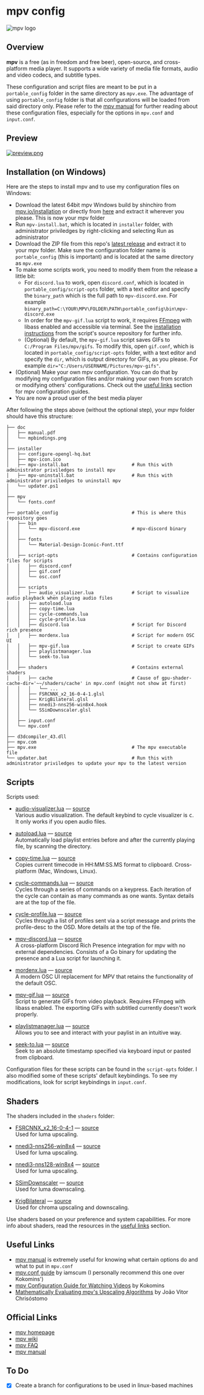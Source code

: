 # mpv config

![mpv logo](https://raw.githubusercontent.com/mpv-player/mpv.io/master/source/images/mpv-logo-128.png)

## Overview

**mpv** is a free (as in freedom and free beer), open-source, and cross-platform media player. It supports
a wide variety of media file formats, audio and video codecs, and subtitle types.

These configuration and script files are meant to be put in a `portable_config` folder in the same directory as `mpv.exe`. The advantage of using `portable_config` folder is that all configurations will be loaded from said directory only. Please refer to the 
[mpv manual](https://mpv.io/manual/master/) for further reading about these configuration files, especially
for the options in `mpv.conf` and `input.conf`.

## Preview
[![preview.png](https://i.postimg.cc/8PpZnf4D/preview.png)](https://postimg.cc/MXL0nTgr)

## Installation (on Windows)

Here are the steps to install mpv and to use my configuration files on Windows:
* Download the latest 64bit mpv Windows build by shinchiro from [mpv.io/installation](https://mpv.io/installation/) or directly from [here](https://sourceforge.net/projects/mpv-player-windows/files/) and extract it wherever you please. This is now your mpv folder
* Run `mpv-install.bat`, which is located in `installer` folder, with administrator priviledges by right-clicking and selecting Run as administrator
* Download the ZIP file from this repo's [latest release](https://github.com/noelsimbolon/mpv-config/releases/latest) and extract it to your mpv folder. Make sure the configuration folder name is `portable_config` (this is important) and is located at the same directory as `mpv.exe`
* To make some scripts work, you need to modify them from the release a little bit:
  * For `discord.lua` to work, open `discord.conf`, which is located in `portable_config/script-opts` folder, with a text editor and specify the `binary_path` which is the full path to `mpv-discord.exe`. For example `binary_path=C:\YOUR\MPV\FOLDER\PATH\portable_config\bin\mpv-discord.exe`
  * In order for the `mpv-gif.lua` script to work, it requires [FFmpeg](https://ffmpeg.org/) with libass enabled and accessible via terminal. See the [installation instructions](https://github.com/Scheliux/mpv-gif-generator#installation) from the script's source repository for further info.
  * (Optional) By default, the `mpv-gif.lua` script saves GIFs to `C:/Program Files/mpv/gifs`. To modify this, open `gif.conf`, which is located in `portable_config/script-opts` folder, with a text editor and specify the `dir`, which is output directory for GIFs, as you please. For example `dir="C:/Users/USERNAME/Pictures/mpv-gifs"`.
* (Optional) Make your own mpv configuration. You can do that by modifying my configuration files and/or making your own from scratch or modifying others' configurations. Check out the [useful links](#useful-links) section for mpv configuration guides.
* You are now a proud user of the best media player

After following the steps above (without the optional step), your mpv folder should have this structure:

```
├── doc
│   ├── manual.pdf
│   └── mpbindings.png
│
├── installer
│   ├── configure-opengl-hq.bat
│   ├── mpv-icon.ico
│   ├── mpv-install.bat                       # Run this with administrator priviledges to install mpv
│   ├── mpv-uninstall.bat                     # Run this with administrator priviledges to uninstall mpv
│   └── updater.ps1
│
├── mpv
│   └── fonts.conf
│
├── portable_config                           # This is where this repository goes
│   ├── bin
│   │   └── mpv-discord.exe                   # mpv-discord binary
│   │
│   ├── fonts
│   │   └── Material-Design-Iconic-Font.ttf
│   │
│   ├── script-opts                           # Contains configuration files for scripts
│   │   ├── discord.conf
│   │   ├── gif.conf
│   │   └── osc.conf
│   │
│   ├── scripts
│   │   ├── audio_visualizer.lua              # Script to visualize audio playback when playing audio files
│   │   ├── autoload.lua
│   │   ├── copy-time.lua
│   │   ├── cycle-commands.lua
│   │   ├── cycle-profile.lua
│   │   ├── discord.lua                       # Script for Discord rich presence
│   │   ├── mordenx.lua                       # Script for modern OSC UI
│   │   ├── mpv-gif.lua                       # Script to create GIFs
│   │   ├── playlistmanager.lua
│   │   └── seek-to.lua
│   │
│   ├── shaders                               # Contains external shaders
│   │   ├── cache                             # Cause of gpu-shader-cache-dir='~~/shaders/cache' in mpv.conf (might not show at first)
│   │   │   └── ...
│   │   ├── FSRCNNX_x2_16-0-4-1.glsl
│   │   ├── KrigBilateral.glsl
│   │   ├── nnedi3-nns256-win8x4.hook
│   │   └── SSimDownscaler.glsl
│   │
│   ├── input.conf
│   └── mpv.conf
│
├── d3dcompiler_43.dll
├── mpv.com
├── mpv.exe                                   # The mpv executable file
└── updater.bat                               # Run this with administrator priviledges to update your mpv to the latest version
```

## Scripts

Scripts used:
* [audio-visualizer.lua](https://github.com/noelsimbolon/mpv-config/blob/main/scripts/audio_visualizer.lua) —
  [source](https://github.com/mfcc64/mpv-scripts#visualizerlua)\
  Various audio visualization. The default keybind to cycle visualizer is <kbd>c</kbd>. It only works if you open audio files.
  
* [autoload.lua](https://github.com/noelsimbolon/mpv-config/blob/main/scripts/autoload.lua) —
  [source](https://github.com/mpv-player/mpv/blob/master/TOOLS/lua/autoload.lua)\
  Automatically load playlist entries before and after the currently playing file, by scanning the directory.

* [copy-time.lua](https://github.com/noelsimbolon/mpv-config/blob/main/scripts/copy-time.lua) — [source](https://github.com/linguisticmind/mpv-scripts/tree/master/copy-time)\
  Copies current timecode in HH:MM:SS.MS format to clipboard. Cross-platform (Mac, Windows, Linux).

* [cycle-commands.lua](https://github.com/noelsimbolon/mpv-config/blob/main/scripts/cycle-commands.lua) —
  [source](https://github.com/CogentRedTester/mpv-scripts#cycle-commands)\
  Cycles through a series of commands on a keypress. Each iteration of the cycle can contain as many commands as one wants. Syntax details are at the top of the file.

* [cycle-profile.lua](https://github.com/noelsimbolon/mpv-config/blob/main/scripts/cycle-profile.lua) —
  [source](https://github.com/CogentRedTester/mpv-scripts#cycle-profile)\
  Cycles through a list of profiles sent via a script message and prints the profile-desc to the OSD. More details at the top of the file.

* [mpv-discord.lua](https://github.com/noelsimbolon/mpv-config/blob/main/scripts/discord.lua) —
  [source](https://github.com/tnychn/mpv-discord)\
  A cross-platform Discord Rich Presence integration for mpv with no external dependencies. Consists of a Go binary for updating the presence and a Lua script for launching it.

* [mordenx.lua](https://github.com/noelsimbolon/mpv-config/blob/main/scripts/mordenx.lua) —
  [source](https://github.com/cyl0/mpv-osc-morden-x)\
  A modern OSC UI replacement for MPV that retains the functionality of the default OSC.

* [mpv-gif.lua](https://github.com/noelsimbolon/mpv-config/blob/main/scripts/mpv-gif.lua) —
  [source](https://github.com/Scheliux/mpv-gif-generator)\
  Script to generate GIFs from video playback. Requires FFmpeg with libass enabled. The exporting GIFs with subtitled currently doesn't work properly.

* [playlistmanager.lua](https://github.com/noelsimbolon/mpv-config/blob/main/scripts/playlistmanager.lua) —
  [source](https://github.com/jonniek/mpv-playlistmanager)\
  Allows you to see and interact with your paylist in an intuitive way.

* [seek-to.lua](https://github.com/noelsimbolon/mpv-config/blob/main/scripts/seek-to.lua) —
  [source](https://github.com/dexeonify/mpv-config/blob/main/scripts/seek-to.lua)\
  Seek to an absolute timestamp specified via keyboard input or pasted from clipboard.

Configuration files for these scripts can be found in the `script-opts` folder. I also modified some of these scripts' default keybindings. To see my modifications, look for script keybindings in `input.conf`.

## Shaders

The shaders included in the `shaders` folder:

* [FSRCNNX_x2_16-0-4-1](https://github.com/noelsimbolon/mpv-config/blob/main/shaders/FSRCNNX_x2_16-0-4-1.glsl) — [source](https://github.com/igv/FSRCNN-TensorFlow/releases)\
  Used for luma upscaling.
  
* [nnedi3-nns256-win8x4](https://github.com/noelsimbolon/mpv-config/blob/main/shaders/nnedi3-nns256-win8x4.hook) — [source](https://github.com/bjin/mpv-prescalers/tree/master)\
  Used for luma upscaling.

* [nnedi3-nns128-win8x4](https://github.com/noelsimbolon/mpv-config/blob/main/shaders/nnedi3-nns128-win8x4.hook) — [source](https://github.com/bjin/mpv-prescalers/tree/master)\
  Used for luma upscaling.
  
* [SSimDownscaler](https://github.com/noelsimbolon/mpv-config/blob/main/shaders/SSimDownscaler.glsl) —
  [source](https://gist.github.com/igv)\
  Used for luma downscaling.

* [KrigBilateral](https://github.com/noelsimbolon/mpv-config/blob/main/shaders/KrigBilateral.glsl) —
  [source](https://gist.github.com/igv)\
  Used for chroma upscaling and downscaling.

Use shaders based on your preference and system capabilities. For more info about shaders, read the resources in the [useful links](#useful-links) section.

## Useful Links

* [mpv manual](https://mpv.io/manual/master/) is extremely useful for knowing what certain options do and what to put in `mpv.conf`
* [mpv.conf guide](https://iamscum.wordpress.com/guides/videoplayback-guide/mpv-conf/) by iamscum (I personally recommend this one over Kokomins')
* [mpv Configuration Guide for Watching Videos](https://kokomins.wordpress.com/2019/10/14/mpv-config-guide/) by Kokomins
* [Mathematically Evaluating mpv's Upscaling Algorithms](https://artoriuz.github.io/blog/mpv_upscaling.html) by João Vitor Chrisóstomo

## Official Links

* [mpv homepage](https://mpv.io/)  
* [mpv wiki](https://github.com/mpv-player/mpv/wiki)
* [mpv FAQ](https://github.com/mpv-player/mpv/wiki/FAQ)
* [mpv manual](https://mpv.io/manual/master/)

## To Do

- [x] Create a branch for configurations to be used in linux-based machines
